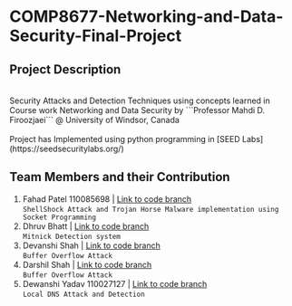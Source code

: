 # COMP8677-Networking-and-Data-Security-Final-Project

## Project Description
<br/>
Security Attacks and Detection Techniques using concepts learned in Course work Networking and Data Security by ```Professor Mahdi D. Firoozjaei``` @ University of Windsor, Canada <br/><br/>
Project has Implemented using python programming in [SEED Labs](https://seedsecuritylabs.org/) </br>

## Team Members and their Contribution

1. Fahad Patel 110085698 | [Link to code branch](https://github.com/Fahadjr/COMP8677-Networking-and-Data-Security-Final-Project/tree/ShellShock_and_Trojan_Horse_Attack) <br/>
```ShellShock Attack and Trojan Horse Malware implementation using Socket Programming```<br/>
2. Dhruv Bhatt | [Link to code branch](https://github.com/Fahadjr/COMP8677-Networking-and-Data-Security-Final-Project/tree/Mitnick_Detection)
<br/> ```Mitnick Detection system```<br/>
3. Devanshi Shah |  [Link to code branch](https://github.com/Fahadjr/COMP8677-Networking-and-Data-Security-Final-Project/tree/Buffer_Overflow_Attack) <br/> ```Buffer Overflow Attack```<br/>
4. Darshil Shah | [Link to code branch](https://github.com/Fahadjr/COMP8677-Networking-and-Data-Security-Final-Project/tree/Buffer_Overflow_Attack)  <br/> ```Buffer Overflow Attack```<br/>
5. Dewanshi Yadav 110027127 | [Link to code branch](https://github.com/Fahadjr/COMP8677-Networking-and-Data-Security-Final-Project/tree/Local_DNS_Attack_And_Detection) <br/> ```Local DNS Attack and Detection```<br/>
